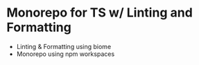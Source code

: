 # Monorepo for TS w/ Linting and Formatting

- Linting & Formatting using biome
- Monorepo using npm workspaces
